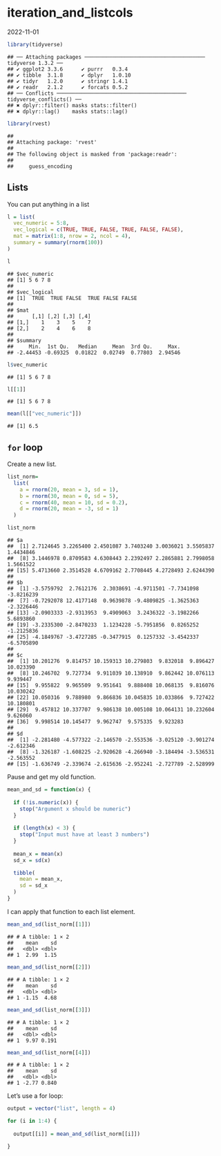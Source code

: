 iteration_and_listcols
================
2022-11-01

``` r
library(tidyverse)
```

    ## ── Attaching packages ─────────────────────────────────────── tidyverse 1.3.2 ──
    ## ✔ ggplot2 3.3.6      ✔ purrr   0.3.4 
    ## ✔ tibble  3.1.8      ✔ dplyr   1.0.10
    ## ✔ tidyr   1.2.0      ✔ stringr 1.4.1 
    ## ✔ readr   2.1.2      ✔ forcats 0.5.2 
    ## ── Conflicts ────────────────────────────────────────── tidyverse_conflicts() ──
    ## ✖ dplyr::filter() masks stats::filter()
    ## ✖ dplyr::lag()    masks stats::lag()

``` r
library(rvest) 
```

    ## 
    ## Attaching package: 'rvest'
    ## 
    ## The following object is masked from 'package:readr':
    ## 
    ##     guess_encoding

## Lists

You can put anything in a list

``` r
l = list(
  vec_numeric = 5:8,
  vec_logical = c(TRUE, TRUE, FALSE, TRUE, FALSE, FALSE),
  mat = matrix(1:8, nrow = 2, ncol = 4),
  summary = summary(rnorm(100))
)
```

``` r
l
```

    ## $vec_numeric
    ## [1] 5 6 7 8
    ## 
    ## $vec_logical
    ## [1]  TRUE  TRUE FALSE  TRUE FALSE FALSE
    ## 
    ## $mat
    ##      [,1] [,2] [,3] [,4]
    ## [1,]    1    3    5    7
    ## [2,]    2    4    6    8
    ## 
    ## $summary
    ##     Min.  1st Qu.   Median     Mean  3rd Qu.     Max. 
    ## -2.44453 -0.69325  0.01822  0.02749  0.77803  2.94546

``` r
l$vec_numeric 
```

    ## [1] 5 6 7 8

``` r
l[[1]]
```

    ## [1] 5 6 7 8

``` r
mean(l[["vec_numeric"]])
```

    ## [1] 6.5

## `for` loop

Create a new list.

``` r
list_norm= 
  list(
    a = rnorm(20, mean = 3, sd = 1),
    b = rnorm(30, mean = 0, sd = 5),
    c = rnorm(40, mean = 10, sd = 0.2),
    d = rnorm(20, mean = -3, sd = 1)
  )
```

``` r
list_norm
```

    ## $a
    ##  [1] 2.7124645 3.2265400 2.4501087 3.7403240 3.0036021 3.5505837 1.4434846
    ##  [8] 3.1446978 0.8709583 4.6308443 2.2392497 2.2865881 2.7998058 1.5661522
    ## [15] 5.4713660 2.3514528 4.6709162 2.7708445 4.2728493 2.6244390
    ## 
    ## $b
    ##  [1] -3.5759792  2.7612176  2.3038691 -4.9711501 -7.7341098 -3.8216239
    ##  [7] -0.7292078 12.4177148  0.9639878 -9.4809825 -1.3625363 -2.3226446
    ## [13] -2.0903333 -2.9313953  9.4909063  3.2436322 -3.1982266  5.6893860
    ## [19] -3.2335300 -2.8470233  1.1234228 -5.7951856  0.8265252 -1.2125836
    ## [25] -4.1849767 -3.4727285 -0.3477915  0.1257332 -3.4542337 -6.5705890
    ## 
    ## $c
    ##  [1] 10.201276  9.814757 10.159313 10.279803  9.832018  9.896427 10.023390
    ##  [8] 10.246702  9.727734  9.911039 10.138910  9.862442 10.076113  9.939447
    ## [15]  9.955822  9.965509  9.951641  9.888408 10.068135  9.816076 10.030242
    ## [22] 10.050316  9.788980  9.866836 10.045835 10.033866  9.727422 10.180801
    ## [29]  9.457812 10.337707  9.986138 10.005108 10.064131 10.232604  9.626060
    ## [36]  9.998514 10.145477  9.962747  9.575335  9.923283
    ## 
    ## $d
    ##  [1] -2.281480 -4.577322 -2.146570 -2.553536 -3.025120 -3.901274 -2.612346
    ##  [8] -1.326187 -1.608225 -2.920628 -4.266940 -3.184494 -3.536531 -2.563552
    ## [15] -1.636749 -2.339674 -2.615636 -2.952241 -2.727789 -2.528999

Pause and get my old function.

``` r
mean_and_sd = function(x) {
  
  if (!is.numeric(x)) {
    stop("Argument x should be numeric")
  } 
  
  if (length(x) < 3) {
    stop("Input must have at least 3 numbers")
  }
  
  mean_x = mean(x)
  sd_x = sd(x)

  tibble(
    mean = mean_x, 
    sd = sd_x
  )
}
```

I can apply that function to each list element.

``` r
mean_and_sd(list_norm[[1]])
```

    ## # A tibble: 1 × 2
    ##    mean    sd
    ##   <dbl> <dbl>
    ## 1  2.99  1.15

``` r
mean_and_sd(list_norm[[2]])
```

    ## # A tibble: 1 × 2
    ##    mean    sd
    ##   <dbl> <dbl>
    ## 1 -1.15  4.68

``` r
mean_and_sd(list_norm[[3]])
```

    ## # A tibble: 1 × 2
    ##    mean    sd
    ##   <dbl> <dbl>
    ## 1  9.97 0.191

``` r
mean_and_sd(list_norm[[4]])
```

    ## # A tibble: 1 × 2
    ##    mean    sd
    ##   <dbl> <dbl>
    ## 1 -2.77 0.840

Let’s use a for loop:

``` r
output = vector("list", length = 4)

for (i in 1:4) {
  
  output[[i]] = mean_and_sd(list_norm[[i]])

}
```
